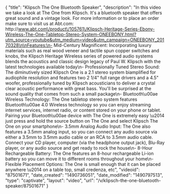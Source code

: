 {
    "title": "Klipsch The One Bluetooth Speaker",
    "description": "In this video we take a look at The One from Klipsch.  It's a bluetooth speaker that offers great sound and a vintage look.  For more information or to place an order make sure to visit us at Abt.com: http:\/\/www.abt.com\/product\/105761\/Klipsch-Heritage-Series-Ebony-Wireless-The-One-Tabletop-Stereo-System-ONEEBONY.html?utm_source=youtube&utm_medium=video&utm_campaign=ONEEBONY_20170328\n\nFeatures:\n- Mid-Century Magnificent: Incorporating luxury materials such as real wood veneer and tactile spun copper switches and knobs, the Klipsch Heritage Wireless series of powered audio systems blends the acoustics and classic design legacy of Paul W. Klipsch with the latest technologies available today\n- Professionally Tuned Stereo Sound: The diminutively sized Klipsch One is a 2.1 stereo system biamplified for audiophile resolution and features two 2 1\/4\" full range drivers and a 4.5\" woofer, professionally tuned by Klipsch acousticians to deliver a crystal clear acoustic performance with great bass. You'll be surprised at the sound quality that comes from such a small package\n- Bluetooth\u00ae Wireless Technology: The One tabletop stereo system features Bluetooth\u00ae 4.0 Wireless technology so you can enjoy streaming internet services, internet radio, or content stored on your phone or tablet. Pairing your Bluetooth\u00ae device with The One is extremely easy \u2014 just press and hold the source button on The One and select Klipsch The One on your smartphone\n- 3.5mm Analog Audio Input: The One also features a 3.5mm analog input, so you can connect any audio source via either a 3.5mm to 3.5mm audio cable or an RCA to 3.5mm audio cable. Connect your CD player, computer (via the headphone output jack), Blu-Ray player, or any audio source and get ready to rock the house\n- 8-Hour Rechargeable Battery: The One features an 8-hour rechargeable Li-ion battery so you can move it to different rooms throughout your home\n- Flexible Placement Options: The One is small enough that it can be placed anywhere \u2014 on a table top, small credenza, etc",
    "videoid": "87501671",
    "date_created": "1490736051",
    "date_modified": "1490797513",
    "type": "captivate",
    "layout": "video",
    "url": "\/v\/klipsch-the-one-bluetooth-speaker\/87501671"
}